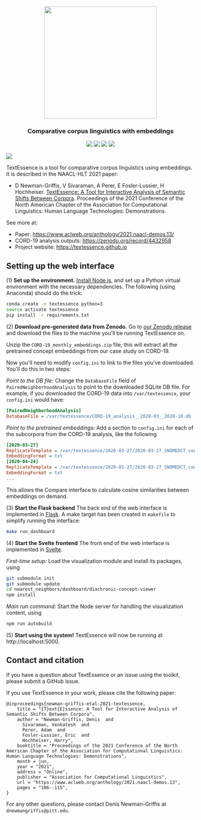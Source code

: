 <h1 align="center"><img src="https://textessence.github.io/assets/img/logo-black-text.png" width="300px" /></h1>

<h3 align="center">Comparative corpus linguistics with embeddings</h3>
<p align="center">
  <a href="https://textessence.github.io"><img src="http://img.shields.io/badge/Site-Project-purple.svg"></a>
  <a href="https://www.aclweb.org/anthology/2021.naacl-demos.13/"><img src="http://img.shields.io/badge/Paper-ACL Anthology-red.svg"></a>
  <a href="http://textessence.dbmi.pitt.edu"><img src="http://img.shields.io/badge/Demo-Live-green.svg"></a>
  <a href="https://github.com/drgriffis/text-essence/blob/master/LICENSE">
    <img src="https://img.shields.io/badge/License-BSD%203--Clause-blue.svg">
  </a>
</p>

<img src="https://textessence.github.io/assets/img/2021-textessence.png" />

TextEssence is a tool for comparative corpus linguistics using embeddings. It is described in the NAACL-HLT 2021 paper:
- D Newman-Griffis, V Sivaraman, A Perer, E Fosler-Lussier, H Hochheiser. [TextEssence: A Tool for Interactive Analysis of Semantic Shifts Between Corpora](https://www.aclweb.org/anthology/2021.naacl-demos.13/). Proceedings of the 2021 Conference of the North American Chapter of the Association for Computational Linguistics: Human Language Technologies: Demonstrations.

See more at:
- Paper: https://www.aclweb.org/anthology/2021.naacl-demos.13/
- CORD-19 analysis outputs: https://zenodo.org/record/4432958
- Project website: https://textessence.github.io

## Setting up the web interface

(1) **Set up the environment.** 
[Install Node.js](https://nodejs.org/en/), and set up a Python virtual environment with the necessary dependencies. The following (using Anaconda) should do the trick: 
```bash 
conda create -n textessence python=3
source activate textessence
pip install -r requirements.txt
```

(2) **Download pre-generated data from Zenodo.**
Go to [our Zenodo release](https://zenodo.org/record/4432958) and download the files to the machine you'll be running TextEssence on.

Unzip the `CORD-19_monthly_embeddings.zip` file; this will extract all the pretrained concept embeddings from our case study on CORD-19.

Now you'll need to modify `config.ini` to link to the files you've downloaded.  You'll do this in two steps:

_Point to the DB file:_ Change the `DatabaseFile` field of `PairedNeighborhoodAnalysis` to point to the downloaded SQLite DB file. For example, if you downloaded the CORD-19 data into `/var/textessence`, your `config.ini` would have:
```ini
[PairedNeighborhoodAnalysis]
DatabaseFile = /var/textessence/CORD-19_analysis__2020-03__2020-10.db
```

_Point to the pretrained embeddings:_ Add a section to `config.ini` for each of the subcorpora from the CORD-19 analysis, like the following
```ini
[2020-03-27]
ReplicateTemplate = /var/textessence/2020-03-27/2020-03-27_SNOMEDCT_concepts_replicate-{REPL}.txt
EmbeddingFormat = txt
[2020-04-24]
ReplicateTemplate = /var/textessence/2020-03-27/2020-03-27_SNOMEDCT_concepts_replicate-{REPL}.txt
EmbeddingFormat = txt
...
```
This allows the Compare interface to calculate cosine similarities between embeddings on demand.

(3) **Start the Flask backend**
The back end of the web interface is implemented in [Flask](https://flask.palletsprojects.com/en/1.1.x/). A make target has been created in `makefile` to simplify running the interface:
```bash
make run_dashboard
```

(4) **Start the Svelte frontend**
The front end of the web interface is implemented in [Svelte](https://svelte.dev/).

_First-time setup:_ Load the visualization module and install its packages, using
```bash
git submodule init
git submodule update
cd nearest_neighbors/dashboard/diachronic-concept-viewer
npm install
```

_Main run command:_ Start the Node server for handling the visualization content, using
```bash
npm run autobuild
```

(5) **Start using the system!**
TextEssence will now be running at http://localhost:5000.

<!--
## Using the interface

_Documentation in progress_

## CORD-19 experiments

_Documentation in progress_
-->

## Contact and citation

If you have a question about TextEssence or an issue using the toolkit, please submit a GitHub issue.

If you use TextEssence in your work, please cite the following paper:
```
@inproceedings{newman-griffis-etal-2021-textessence,
    title = "{T}ext{E}ssence: A Tool for Interactive Analysis of Semantic Shifts Between Corpora",
    author = "Newman-Griffis, Denis  and
      Sivaraman, Venkatesh  and
      Perer, Adam  and
      Fosler-Lussier, Eric  and
      Hochheiser, Harry",
    booktitle = "Proceedings of the 2021 Conference of the North American Chapter of the Association for Computational Linguistics: Human Language Technologies: Demonstrations",
    month = jun,
    year = "2021",
    address = "Online",
    publisher = "Association for Computational Linguistics",
    url = "https://www.aclweb.org/anthology/2021.naacl-demos.13",
    pages = "106--115",
}
```

For any other questions, please contact Denis Newman-Griffis at `dnewmangriffis@pitt.edu`.
